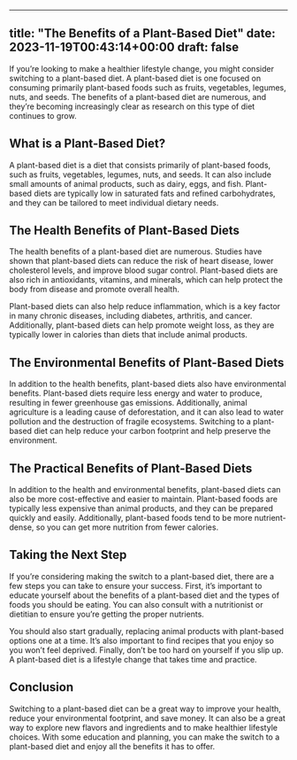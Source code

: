 
---
title: "The Benefits of a Plant-Based Diet"
date: 2023-11-19T00:43:14+00:00
draft: false
---

If you’re looking to make a healthier lifestyle change, you might consider switching to a plant-based diet. A plant-based diet is one focused on consuming primarily plant-based foods such as fruits, vegetables, legumes, nuts, and seeds. The benefits of a plant-based diet are numerous, and they’re becoming increasingly clear as research on this type of diet continues to grow.

## What is a Plant-Based Diet? 

A plant-based diet is a diet that consists primarily of plant-based foods, such as fruits, vegetables, legumes, nuts, and seeds. It can also include small amounts of animal products, such as dairy, eggs, and fish. Plant-based diets are typically low in saturated fats and refined carbohydrates, and they can be tailored to meet individual dietary needs.

## The Health Benefits of Plant-Based Diets

The health benefits of a plant-based diet are numerous. Studies have shown that plant-based diets can reduce the risk of heart disease, lower cholesterol levels, and improve blood sugar control. Plant-based diets are also rich in antioxidants, vitamins, and minerals, which can help protect the body from disease and promote overall health.

Plant-based diets can also help reduce inflammation, which is a key factor in many chronic diseases, including diabetes, arthritis, and cancer. Additionally, plant-based diets can help promote weight loss, as they are typically lower in calories than diets that include animal products.

## The Environmental Benefits of Plant-Based Diets

In addition to the health benefits, plant-based diets also have environmental benefits. Plant-based diets require less energy and water to produce, resulting in fewer greenhouse gas emissions. Additionally, animal agriculture is a leading cause of deforestation, and it can also lead to water pollution and the destruction of fragile ecosystems. Switching to a plant-based diet can help reduce your carbon footprint and help preserve the environment.

## The Practical Benefits of Plant-Based Diets

In addition to the health and environmental benefits, plant-based diets can also be more cost-effective and easier to maintain. Plant-based foods are typically less expensive than animal products, and they can be prepared quickly and easily. Additionally, plant-based foods tend to be more nutrient-dense, so you can get more nutrition from fewer calories.

## Taking the Next Step

If you’re considering making the switch to a plant-based diet, there are a few steps you can take to ensure your success. First, it’s important to educate yourself about the benefits of a plant-based diet and the types of foods you should be eating. You can also consult with a nutritionist or dietitian to ensure you’re getting the proper nutrients. 

You should also start gradually, replacing animal products with plant-based options one at a time. It’s also important to find recipes that you enjoy so you won’t feel deprived. Finally, don’t be too hard on yourself if you slip up. A plant-based diet is a lifestyle change that takes time and practice.

## Conclusion

Switching to a plant-based diet can be a great way to improve your health, reduce your environmental footprint, and save money. It can also be a great way to explore new flavors and ingredients and to make healthier lifestyle choices. With some education and planning, you can make the switch to a plant-based diet and enjoy all the benefits it has to offer.